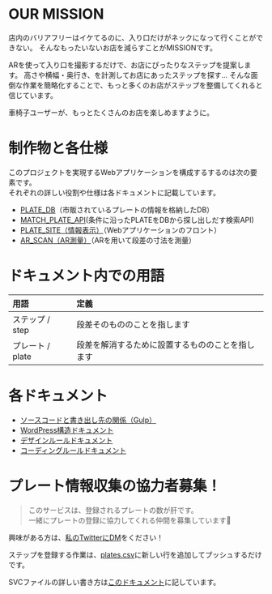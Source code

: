 # OUR MISSION
店内のバリアフリーはイケてるのに、入り口だけがネックになって行くことができない。
そんなもったいないお店を減らすことがMISSIONです。

ARを使って入り口を撮影するだけで、お店にぴったりなステップを提案します。
高さや横幅・奥行き、を計測してお店にあったステップを探す...
そんな面倒な作業を簡略化することで、もっと多くのお店がステップを整備してくれると信じています。

車椅子ユーザーが、もっとたくさんのお店を楽しめますように。

# 制作物と各仕様
このプロジェクトを実現するWebアプリケーションを構成するするのは次の要素です。<br>
それぞれの詳しい役割や仕様は各ドキュメントに記載しています。

- [PLATE_DB](/Docs/PLATE_DB/plate_db.md)（市販されているプレートの情報を格納したDB）
- [MATCH_PLATE_API](/Docs/MATCH_PLATE_API/match_plate_api.md)(条件に沿ったPLATEをDBから探し出しだす検索API)
- [PLATE_SITE（情報表示）](/Docs/PLATE_SITE/plate_site.md)（Webアプリケーションのフロント）
- [AR_SCAN（AR測量）](/Docs/AR_SCAN/ar_scan.md)（ARを用いて段差の寸法を測量）

# ドキュメント内での用語

|用語|定義|
|:-|:-|
|ステップ / step|段差そのもののことを指します|
|プレート / plate|段差を解消するために設置するもののことを指します|

# 各ドキュメント

- [ソースコードと書き出し先の関係（Gulp）](/Docs/gulp_setting.md)
- [WordPress構造ドキュメント](/Docs/wordpress.md)
- [デザインルールドキュメント](/Docs/design_rule.md)
- [コーディングルールドキュメント](/Docs/coding_rule.md)

# プレート情報収集の協力者募集！

>このサービスは、登録されるプレートの数が肝です。<br>
一緒にプレートの登録に協力してくれる仲間を募集しています🎉

興味がある方は、[私のTwitterにDM](https://twitter.com/nlavp)をください！

ステップを登録する作業は、[plates.csv](/Code/PLATE_DB/plates.csv)に新しい行を追加してプッシュするだけです。

SVCファイルの詳しい書き方は[このドキュメント](/Docs/PLATE_DB/CSV_rule.md)に記しています。